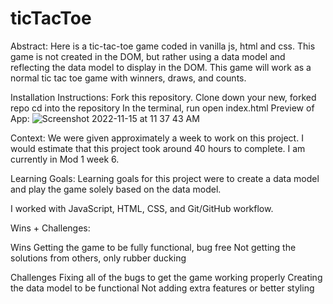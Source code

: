 # ticTacToe


Abstract:
Here is a tic-tac-toe game coded in vanilla js, html and css. This game is not created in the DOM, but rather using a data model and reflecting the data model to display in the DOM. This game will work as a normal tic tac toe game with winners, draws, and counts.

Installation Instructions:
Fork this repository.
Clone down your new, forked repo
cd into the repository
In the terminal, run open index.html
Preview of App:
![Screenshot 2022-11-15 at 11 37 43 AM](https://user-images.githubusercontent.com/86252684/201999549-1ca97a45-0780-4d29-97a4-5e50abee3bb6.png)

Context:
We were given approximately a week to work on this project. I would estimate that this project took around 40 hours to complete. 
I am currently in Mod 1 week 6.

Learning Goals:
Learning goals for this project were to create a data model and play the game solely based on the data model.



I worked with JavaScript, HTML, CSS, and Git/GitHub workflow.

Wins + Challenges:

Wins
Getting the game to be fully functional, bug free
Not getting the solutions from others, only rubber ducking

Challenges
Fixing all of the bugs to get the game working properly
Creating the data model to be functional
Not adding extra features or better styling